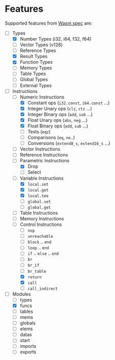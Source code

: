 # Features

Supported features from [Wasm spec](https://webassembly.github.io/spec/core/syntax/instructions.html) are:
- [ ] Types
    - [x] Number Types (i32, i64, f32, f64)
    - [ ] Vector Types (v128)
    - [ ] Reference Types
    - [x] Result Types
    - [x] Function Types
    - [ ] Memory Types
    - [ ] Table Types
    - [ ] Global Types
    - [ ] External Types
- [ ] Instructions
    - [ ] Numeric Instructions
        - [x] Constant ops (`i32.const`, `i64.const` ...)
        - [x] Integer Unary ops (`clz`, `ctz` ...)
        - [x] Integer Binary ops (`add`, `sub` ...)
        - [x] Float Unary ops (`abs`, `neg` ...)
        - [x] Float Binary ops (`add`, `sub` ...)
        - [ ] Tests (`eqz`)
        - [ ] Comparisons (`eq`, `ne`..)
        - [ ] Conversions (`extend8_s`, `extend16_s` ...)
    - [ ] Vector Instructions
    - [ ] Reference Instructions
    - [ ] Parametric Instructions
        - [x] Drop
        - [ ] Select
    - [ ] Variable Instructions
        - [x] `local.set`
        - [x] `local.get`
        - [x] `local.tee`
        - [ ] `global.set`
        - [ ] `global.get`
    - [ ] Table Instructions
    - [ ] Memory Instructions
    - [ ] Control Instructions
        - [ ] `nop`
        - [ ] `unreachable`
        - [ ] `block` .. `end`
        - [ ] `loop` .. `end`
        - [ ] `if` .. `else` .. `end`
        - [ ] `br`
        - [ ] `br_if`
        - [ ] `br_table`
        - [x] `return`
        - [x] `call`
        - [ ] `call_indirect`
- [ ] Modules
    - [ ] types
    - [x] funcs
    - [ ] tables
    - [ ] mems
    - [ ] globals
    - [ ] elems
    - [ ] datas
    - [ ] start
    - [ ] imports
    - [ ] exports
